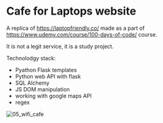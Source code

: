 # Cafe for Laptops website

A replica of https://laptopfriendly.co/ made as a part of https://www.udemy.com/course/100-days-of-code/ course.

It is not a legit service, it is a study project.

Technolodgy stack:
- Pyathon Flask templates
- Python web API with flask
- SQL Alchemy
- JS DOM manipulation
- working with google maps API
- regex 

![05_wifi_cafe](https://i.imgur.com/5e2cqrH.png)
